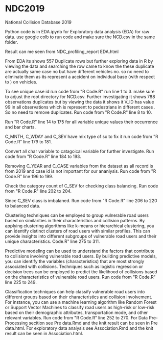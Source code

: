# NDC2019
National Collision Database 2019

Python code is in EDA.ipynb for Exploratory data analysis (EDA) for raw data. use google colb to run code and make sure the NCD.csv in the same folder.

Result can me seen from NDC_profiling_report EDA.html

From EDA its shows 557 Duplicate rows but further exploring data in R by viewing the data and searching the row came to know the these duplicate are actually same case no but have different vehicles no. so no need to eliminate them as its represent a accident on individual  base (with respect to ) on vehicles.

To see unique case id run code from "R Code.R" run line 1 to 3. make sure to adjust the root directory for NCD.csv.
Further investigating it shows 788 observations duplicates but by viewing the data it shows it V_ID has value 99 in all observations  which is represent to pedestrians in different cases . So no need to remove duplicates. Run code from "R Code.R"  line 8 to 10.

Run "R Code.R"  line 14 to 175 for all variable unique values their occurrence and bar charts.

C_MNTH, C_WDAY and C_SEV have mix type of so to fix it run code from "R Code.R"  line 179 to 181.

Convert all char variable to catagoical variable for further investigate. Run code from "R Code.R"  line 184 to 193.

Removing  C_YEAR and C_CASE variables from the dataset as all record is from 2019 and case id is not important for our ananlysis. Run code from "R Code.R"  line 196 to 199.

Check the category count of C_SEV for checking class balancing. Run code from "R Code.R"  line 202 to 204.

Since C_SEV class is imbalaned. Run code from "R Code.R"  line 206 to 220 to balanced data. 

Clustering techniques can be employed to group vulnerable road users based on similarities in their characteristics and collision patterns. By applying clustering algorithms like k-means or hierarchical clustering, you can identify distinct clusters of road users with similar profiles. This can provide insights into different subgroups of vulnerable road users and their unique characteristics. Code.R"  line 275 to 311.

Predictive modeling can be used to understand the factors that contribute to collisions involving vulnerable road users. By building predictive models, you can identify the variables (characteristics) that are most strongly associated with collisions. Techniques such as logistic regression or decision trees can be employed to predict the likelihood of collisions based on the characteristics of vulnerable road users.  Run code from "R Code.R"  line 225 to 249.

Classification techniques can help classify vulnerable road users into different groups based on their characteristics and collision involvement. For instance, you can use a machine learning algorithm like Random Forest or Support Vector Machines to classify road users as high-risk or low-risk based on their demographic attributes, transportation mode, and other relevant variables. Run code from "R Code.R"  line 252 to 270.
For Data Pre-Processing secition see Pre data.Rmd and the knit result can be seen in Pre data.html.
For exploratory data analysis see Association.Rmd and the knit result can be seen in Association.html.
